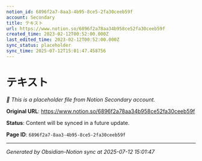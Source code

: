 ```yaml
---
notion_id: 6896f2a7-8aa3-4b95-8ce5-2fa30ceeb59f
account: Secondary
title: テキスト
url: https://www.notion.so/6896f2a78aa34b958ce52fa30ceeb59f
created_time: 2023-02-12T00:52:00.000Z
last_edited_time: 2023-02-12T00:52:00.000Z
sync_status: placeholder
sync_time: 2025-07-12T15:01:47.458756
---
```


# テキスト

*🔄 This is a placeholder file from Notion Secondary account.*

**Original URL**: https://www.notion.so/6896f2a78aa34b958ce52fa30ceeb59f

**Status**: Content will be synced in a future update.

**Page ID**: `6896f2a7-8aa3-4b95-8ce5-2fa30ceeb59f`

---

*Generated by Obsidian-Notion sync at 2025-07-12 15:01:47*
